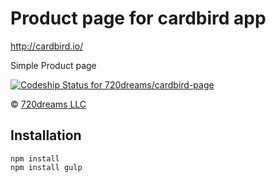 # Product page for cardbird app

http://cardbird.io/

Simple Product page

[ ![Codeship Status for 720dreams/cardbird-page](https://codeship.com/projects/9c92a6e0-ae93-0132-b246-6a5d0765ab36/status?branch=master)](https://codeship.com/projects/68922)


© [720dreams LLC](http://720dreams.com)

## Installation

```
npm install
npm install gulp
```
